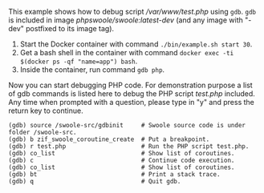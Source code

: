 This example shows how to debug script _/var/www/test.php_ using `gdb`. `gdb` is included in image
_phpswoole/swoole:latest-dev_ (and any image with "-dev" postfixed to its image tag).

1. Start the Docker container with command `./bin/example.sh start 30`.
2. Get a bash shell in the container with command `docker exec -ti $(docker ps -qf "name=app") bash`.
3. Inside the container, run command `gdb php`.

Now you can start debugging PHP code. For demonstration purpose a list of gdb commands is listed here to debug the PHP
script _test.php_ included. Any time when prompted with a question, please type in "y" and press the return key to
continue.

```text
(gdb) source /swoole-src/gdbinit     # Swoole source code is under folder /swoole-src.
(gdb) b zif_swoole_coroutine_create  # Put a breakpoint.
(gdb) r test.php                     # Run the PHP script test.php.
(gdb) co_list                        # Show list of coroutines.
(gdb) c                              # Continue code execution.
(gdb) co_list                        # Show list of coroutines.
(gdb) bt                             # Print a stack trace.
(gdb) q                              # Quit gdb.
```
